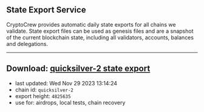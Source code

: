 ## State Export Service
CryptoCrew provides automatic daily state exports for all chains we validate. State export files can be used as genesis files and are a snapshot of the current blockchain state, including all validators, accounts, balances and delegations.

---
**Download: [quicksilver-2 state export](https://dl.ccvalidators.com/SERVICE/quicksilver/quicksilver-2_export_4825635.json)**
---

- last updated: Wed Nov 29 2023 13:14:24
- chain id: `quicksilver-2`
- export height: `4825635`
- use for: airdrops, local tests, chain recovery
